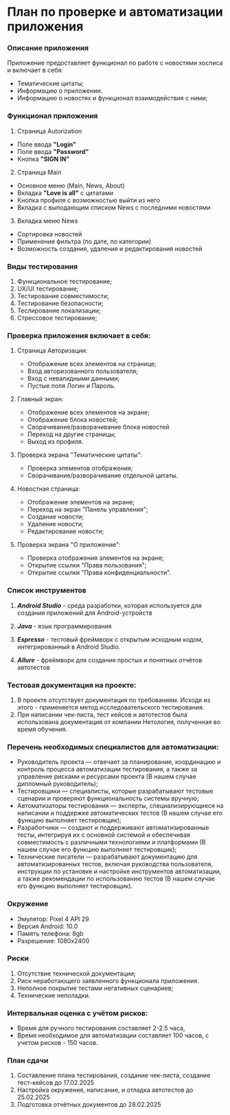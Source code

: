 # План по проверке и автоматизации приложения

### Описание приложения

Приложение предоставляет функционал по работе с новостями хосписа и включает в себя:
- Тематические цитаты;
- Информацию о приложении.
- Информацию о новостях и функционал взаимодействия с ними;

### Функционал приложения

1. Страница Autorization
- Поле ввода **"Login"**
- Поле ввода **"Password"**
- Кнопка **"SIGN IN"**

2. Страница Main
- Основное меню (Main, News, About)
- Вкладка **"Love is all"** с цитатами
- Кнопка профиля с возможностью выйти из него
- Вкладка с выподающим списком News с последними новостями

3. Вкладка меню News
- Сортировка новостей
- Применение фильтра (по дате, по категории)
- Возможность создания, удаления и редактирования новостей

### Виды тестирования
1. Функциональное тестирование;
2. UX/UI тестирование;
3. Тестирование совместимости;
4. Тестирование безопасности;
5. Теслирование локализации;
6. Стрессовое тестирование;

### Проверка приложения включает в себя:

1. Страница Авторизации:
    - Отображение всех элементов на странице;
    - Вход авторизованного пользователя;
    - Вход с невалидными данными;
    - Пустые поля Логин и Пароль.
      
2. Главный экран:
   - Отображение всех элементов на экране;
   - Отображение блока новостей;
   - Сворачивание/разворачивание блока новостей
   - Переход на другие страницы;
   - Выход из профиля.
     
3. Проверка экрана "Тематические цитаты":
   - Проверка элементов отображения;
   - Сворачивание/разворачивание отдельной цитаты.
     
4. Новостная страница:
    - Отображение элементов на экране;
    - Переход на экран "Панель управления";
    - Создание новости;
    - Удаление новости;
    - Редактирование новости;
      
6. Проверка экрана "О приложение":
   - Проверка отображения элементов на экране;
   - Открытие ссылки "Права пользования";
   - Открытие ссылки "Права конфиденциальности".

### Список инструментов

1. **_Android Studio_** -  среда разработки, которая используется для создания приложений для Android-устройств

2. **_Java_** - язык программирования

3. **_Espresso_** - тестовый фреймворк с открытым исходным кодом, интегрированный в Android Studio.

4.  **_Allure_** - фреймворк для создания простых и понятных отчётов автотестов

### Тестовая документация на проекте:
1. В проекте отсутствует документация по требованиям. Исходя из этого - применяется метод исследовательского тестирования.
2. При написании чек-листа, тест кейсов и автотестов была использована документация от компании Нетология, полученная во время обучения.

### Перечень необходимых специалистов для автоматизации:
- Руководитель проекта — отвечает за планирование, координацию и контроль процесса автоматизации тестирования, а также за управление рисками и ресурсами проекта (В нашем случае дипломный руководитель);
- Тестировщики — специалисты, которые разрабатывают тестовые сценарии и проверяют функциональность системы вручную;
- Автоматизаторы тестирования — эксперты, специализирующиеся на написании и поддержке автоматических тестов (В нашем случае его функцию выполняет тестировщик);
- Разработчики — создают и поддерживают автоматизированные тесты, интегрируя их с основной системой и обеспечивая совместимость с различными технологиями и платформами (В нашем случае его функцию выполняет тестировщик);
- Технические писатели — разрабатывают документацию для автоматизированных тестов, включая руководства пользователя, инструкции по установке и настройке инструментов автоматизации, а также рекомендации по использованию тестов (В нашем случае его функцию выполняет тестировщик).

### Окружение
- Эмулятор: Pixel 4 API 29
- Версия Android: 10.0
- Память телефона: 8gb
- Разрешение: 1080x2400
  
### Риски
1. Отсутствие технической документации;
2. Риск неработающего заявленного функционала приложения.
3. Неполное покрытие тестами негативных сценариев;
4. Технические неполадки.

### Интервальная оценка с учётом рисков:
- Время для ручного тестирования составляет 2-2.5 часа, 
- Время необходимое для автоматизации составляет 100 часов, с учетом рисков - 150 часов.

### План сдачи

1. Составление плана тестирования, создание чек-листа, создание тест-кейсов до 17.02.2025
2. Настройка окружения, написание, и отладка автотестов до 25.02.2025
3. Подготовка отчётных документов  до 28.02.2025
